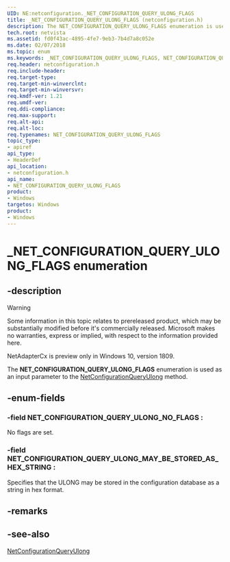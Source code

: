 ```yaml
---
UID: NE:netconfiguration._NET_CONFIGURATION_QUERY_ULONG_FLAGS
title: _NET_CONFIGURATION_QUERY_ULONG_FLAGS (netconfiguration.h)
description: The NET_CONFIGURATION_QUERY_ULONG_FLAGS enumeration is used as an input parameter to the NetConfigurationQueryUlong method.
tech.root: netvista
ms.assetid: fd0f43ac-4895-4fe7-9eb3-7b4d7a8c052e
ms.date: 02/07/2018
ms.topic: enum
ms.keywords: _NET_CONFIGURATION_QUERY_ULONG_FLAGS, NET_CONFIGURATION_QUERY_ULONG_FLAGS, 
req.header: netconfiguration.h
req.include-header:
req.target-type:
req.target-min-winverclnt:
req.target-min-winversvr:
req.kmdf-ver: 1.21
req.umdf-ver:
req.ddi-compliance:
req.max-support:
req.alt-api:
req.alt-loc:
req.typenames: NET_CONFIGURATION_QUERY_ULONG_FLAGS
topic_type: 
- apiref
api_type: 
- HeaderDef
api_location:
- netconfiguration.h
api_name: 
- NET_CONFIGURATION_QUERY_ULONG_FLAGS
product:
- Windows
targetos: Windows
product:
- Windows
---
```


# _NET_CONFIGURATION_QUERY_ULONG_FLAGS enumeration

## -description

> [!WARNING]
> Some information in this topic relates to prereleased product, which may be substantially modified before it's commercially released. Microsoft makes no warranties, express or implied, with respect to the information provided here.
>
> NetAdapterCx is preview only in Windows 10, version 1809.

The **NET_CONFIGURATION_QUERY_ULONG_FLAGS** enumeration is used as an input parameter to the [NetConfigurationQueryUlong](nf-netconfiguration-netconfigurationqueryulong.md) method.

## -enum-fields

### -field NET_CONFIGURATION_QUERY_ULONG_NO_FLAGS : 
No flags are set.

### -field NET_CONFIGURATION_QUERY_ULONG_MAY_BE_STORED_AS_HEX_STRING : 
Specifies that the ULONG may be stored in the configuration database as a string in hex format.

## -remarks


## -see-also

[NetConfigurationQueryUlong](nf-netconfiguration-netconfigurationqueryulong.md)
